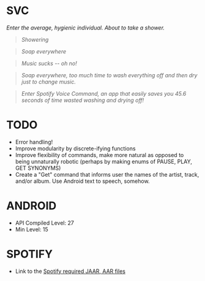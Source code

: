 # SVC
<i> Enter the average, hygienic individual. About to take a shower. 

> Showering
  
> Soap everywhere

> Music sucks -- oh no!

> Soap everywhere, too much time to wash everything off and then dry just to change music. 

> Enter Spotify Voice Command, an app that easily saves you 45.6 seconds of time wasted washing and drying off! 

</i> 

# TODO
- Error handling! 
- Improve modularity by discrete-ifying functions 
- Improve flexibility of commands, make more natural as opposed to being unnaturally robotic (perhaps by making enums of PAUSE, PLAY, GET SYNONYMS)
- Create a "Get" command that informs user the names of the artist, track, and/or album. Use Android text to speech, somehow. 

# ANDROID 
- API Compiled Level: 27
- Min Level: 15

# SPOTIFY
- Link to the <a href=https://github.com/spotify/android-sdk/releases> Spotify required JAAR, AAR files </a>
